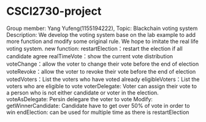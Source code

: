 # CSCI2730-project
Group member: Yang Yufeng(1155194222), 
Topic: Blackchain voting system
Description: We develop the voting system base on the lab example to add more function and modify some original rule. We hope to imitate the real life voting system. 
new function: 
  restartElection：restart the election if all candidate agree
  realTimeVote：show the current vote distribution
  voteChange：allow the voter to change their vote before the end of election
  voteRevoke：allow the voter to revoke their vote before the end of election
  votedVoters：List the voters who have voted already
  eligibleVoters：List the voters who are eligible to vote
  voterDelegate: Voter can assign their vote to a person who is not either candidate or voter in the election.
  voteAsDelegate: Persin delegare the voter to vote
Modify:
  getWinnerCandidate: Candidate have to get over 50% of vote in order to win 
  endElection: can be used for multiple time as there is restartElection
